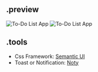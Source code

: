 ## .preview

![To-Do List App](https://i.ibb.co/YPhX9VK/Screenshot-2023-10-17-205841.png)
![To-Do List App](https://i.ibb.co/tcCFTXf/Screenshot-2023-10-17-205824.png)

## .tools

- Css Framework: [Semantic UI](https://semantic-ui.com)
- Toast or Notification: [Noty](https://ned.im/noty)
